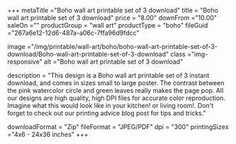 +++
metaTitle ="Boho wall art printable set of 3 download"
title = "Boho wall art printable set of 3 download"
price = "8.00"
downFrom ="10.00"
saleOn =""
productGroup = "wall art"
productType = "boho"
fileGuid ="267a6e12-12d6-487a-a06c-7ffa96d9fdcc"

image ="/img/printable/wall-art/boho/boho-wall-art-printable-set-of-3-download/Boho-wall-art-printable-set-of-3-download"
class ="img-responsive"
alt ="Boho wall art printable set of 3 download"

description = "This design is a Boho wall art printable set of 3 instant download, and comes in sizes small to large poster. The contrast between the pink watercolor circle and green leaves really makes the page pop. All our designs are high quality, high DPI files for accurate color reproduction. Imagine what this would look like in your kitchen! or living room!. Don't forget to check out our printing advice blog post for tips and tricks."

downloadFormat = "Zip"
fileFormat = "JPEG/PDF"
dpi = "300"
printingSizes ="4x6 - 24x36 inches"
+++